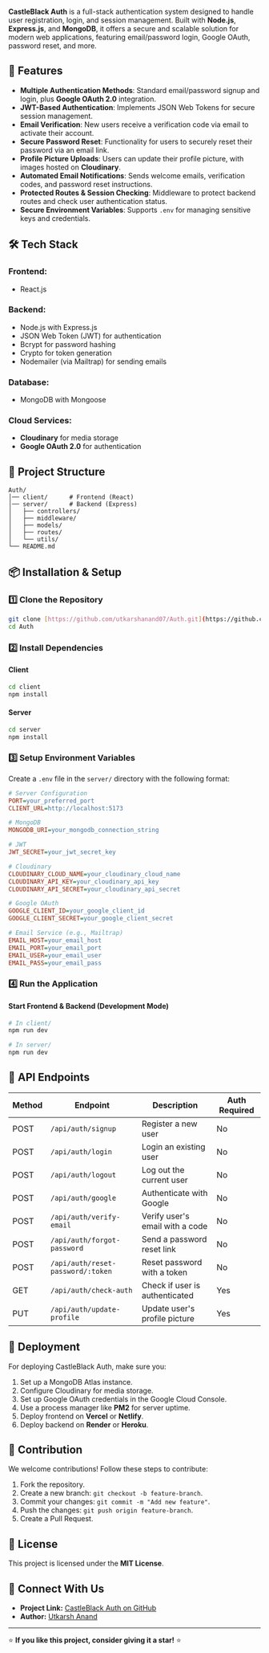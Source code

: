 **CastleBlack Auth** is a full-stack authentication system designed to handle user registration, login, and session management. Built with **Node.js**, **Express.js**, and **MongoDB**, it offers a secure and scalable solution for modern web applications, featuring email/password login, Google OAuth, password reset, and more.

## 🚀 Features

- **Multiple Authentication Methods**: Standard email/password signup and login, plus **Google OAuth 2.0** integration.
- **JWT-Based Authentication**: Implements JSON Web Tokens for secure session management.
- **Email Verification**: New users receive a verification code via email to activate their account.
- **Secure Password Reset**: Functionality for users to securely reset their password via an email link.
- **Profile Picture Uploads**: Users can update their profile picture, with images hosted on **Cloudinary**.
- **Automated Email Notifications**: Sends welcome emails, verification codes, and password reset instructions.
- **Protected Routes & Session Checking**: Middleware to protect backend routes and check user authentication status.
- **Secure Environment Variables**: Supports `.env` for managing sensitive keys and credentials.

## 🛠️ Tech Stack

### Frontend:
- React.js

### Backend:
- Node.js with Express.js
- JSON Web Token (JWT) for authentication
- Bcrypt for password hashing
- Crypto for token generation
- Nodemailer (via Mailtrap) for sending emails

### Database:
- MongoDB with Mongoose

### Cloud Services:
- **Cloudinary** for media storage
- **Google OAuth 2.0** for authentication

## 📂 Project Structure
```
Auth/
│── client/      # Frontend (React)
│── server/      # Backend (Express)
│   ├── controllers/
│   ├── middleware/
│   ├── models/
│   ├── routes/
│   └── utils/
└── README.md
```

## 📦 Installation & Setup

### 1️⃣ Clone the Repository
```sh
git clone [https://github.com/utkarshanand07/Auth.git](https://github.com/utkarshanand07/Auth.git)
cd Auth
```

### 2️⃣ Install Dependencies
#### Client
```sh
cd client
npm install
```
#### Server
```sh
cd server
npm install
```

### 3️⃣ Setup Environment Variables
Create a `.env` file in the `server/` directory with the following format:
```ini
# Server Configuration
PORT=your_preferred_port
CLIENT_URL=http://localhost:5173

# MongoDB
MONGODB_URI=your_mongodb_connection_string

# JWT
JWT_SECRET=your_jwt_secret_key

# Cloudinary
CLOUDINARY_CLOUD_NAME=your_cloudinary_cloud_name
CLOUDINARY_API_KEY=your_cloudinary_api_key
CLOUDINARY_API_SECRET=your_cloudinary_api_secret

# Google OAuth
GOOGLE_CLIENT_ID=your_google_client_id
GOOGLE_CLIENT_SECRET=your_google_client_secret

# Email Service (e.g., Mailtrap)
EMAIL_HOST=your_email_host
EMAIL_PORT=your_email_port
EMAIL_USER=your_email_user
EMAIL_PASS=your_email_pass
```

### 4️⃣ Run the Application
#### Start Frontend & Backend (Development Mode)
```sh
# In client/
npm run dev

# In server/
npm run dev
```

## 📜 API Endpoints
| Method | Endpoint | Description | Auth Required |
|---|---|---|---|
| POST | `/api/auth/signup` | Register a new user | No |
| POST | `/api/auth/login` | Login an existing user | No |
| POST | `/api/auth/logout` | Log out the current user | No |
| POST | `/api/auth/google` | Authenticate with Google | No |
| POST | `/api/auth/verify-email` | Verify user's email with a code | No |
| POST | `/api/auth/forgot-password` | Send a password reset link | No |
| POST | `/api/auth/reset-password/:token` | Reset password with a token | No |
| GET | `/api/auth/check-auth` | Check if user is authenticated | Yes |
| PUT | `/api/auth/update-profile` | Update user's profile picture | Yes |


## 🚀 Deployment
For deploying CastleBlack Auth, make sure you:
1. Set up a MongoDB Atlas instance.
2. Configure Cloudinary for media storage.
3. Set up Google OAuth credentials in the Google Cloud Console.
4. Use a process manager like **PM2** for server uptime.
5. Deploy frontend on **Vercel** or **Netlify**.
6. Deploy backend on **Render** or **Heroku**.

## 🎯 Contribution
We welcome contributions! Follow these steps to contribute:
1. Fork the repository.
2. Create a new branch: `git checkout -b feature-branch`.
3. Commit your changes: `git commit -m "Add new feature"`.
4. Push the changes: `git push origin feature-branch`.
5. Create a Pull Request.

## 📄 License
This project is licensed under the **MIT License**.

## 🐾 Connect With Us
- **Project Link:** [CastleBlack Auth on GitHub](https://github.com/utkarshanand07/Auth)
- **Author:** [Utkarsh Anand](https://github.com/utkarshanand07)

---

⭐ **If you like this project, consider giving it a star!** ⭐
